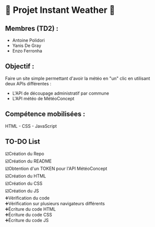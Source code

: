 # 🎉 Projet Instant Weather 🎉

## Membres (TD2) :  
- Antoine Polidori
- Yanis De Gray
- Enzo Ferronha

## Objectif : 
Faire un site simple permettant d'avoir la météo en "un" clic en utilisant deux APIs différentes :  
- L'API de découpage administratif par commune
- L'API météo de MétéoConcept

## Compétence mobilisées :
HTML - CSS - JavaScript

## TO-DO List
☑️Création du Repo  
☑️Création du README  
☑️Obtention d'un TOKEN pour l'API MétéoConcept  
☑️Création du HTML  
☑️Création du CSS  
☑️Création du JS  
➕Vérification du code  
➕Vérification sur plusieurs navigateurs différents  
➕Écriture du code HTML  
➕Écriture du code CSS  
➕Écriture du code JS  
